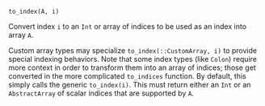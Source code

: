 ```
to_index(A, i)
```

Convert index `i` to an `Int` or array of indices to be used as an index into array `A`.

Custom array types may specialize `to_index(::CustomArray, i)` to provide special indexing behaviors. Note that some index types (like `Colon`) require more context in order to transform them into an array of indices; those get converted in the more complicated `to_indices` function. By default, this simply calls the generic `to_index(i)`. This must return either an `Int` or an `AbstractArray` of scalar indices that are supported by `A`.
